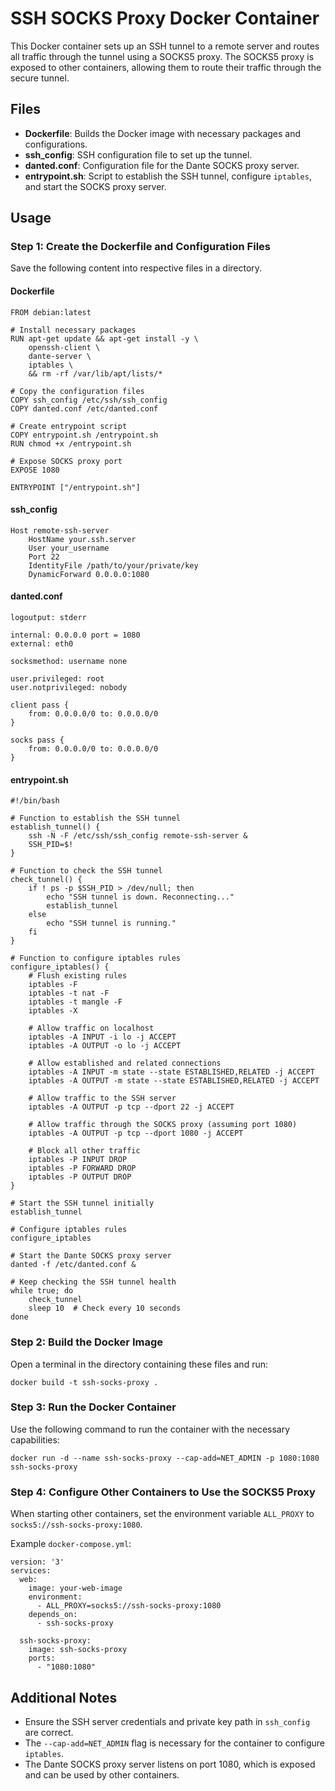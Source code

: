 # SSH SOCKS Proxy Docker Container

This Docker container sets up an SSH tunnel to a remote server and routes all traffic through the tunnel using a SOCKS5 proxy. The SOCKS5 proxy is exposed to other containers, allowing them to route their traffic through the secure tunnel.

## Files

- **Dockerfile**: Builds the Docker image with necessary packages and configurations.
- **ssh_config**: SSH configuration file to set up the tunnel.
- **danted.conf**: Configuration file for the Dante SOCKS proxy server.
- **entrypoint.sh**: Script to establish the SSH tunnel, configure `iptables`, and start the SOCKS proxy server.

## Usage

### Step 1: Create the Dockerfile and Configuration Files

Save the following content into respective files in a directory.

#### Dockerfile

```
FROM debian:latest

# Install necessary packages
RUN apt-get update && apt-get install -y \
    openssh-client \
    dante-server \
    iptables \
    && rm -rf /var/lib/apt/lists/*

# Copy the configuration files
COPY ssh_config /etc/ssh/ssh_config
COPY danted.conf /etc/danted.conf

# Create entrypoint script
COPY entrypoint.sh /entrypoint.sh
RUN chmod +x /entrypoint.sh

# Expose SOCKS proxy port
EXPOSE 1080

ENTRYPOINT ["/entrypoint.sh"]
```

#### ssh_config

```
Host remote-ssh-server
    HostName your.ssh.server
    User your_username
    Port 22
    IdentityFile /path/to/your/private/key
    DynamicForward 0.0.0.0:1080
```

#### danted.conf

```
logoutput: stderr

internal: 0.0.0.0 port = 1080
external: eth0

socksmethod: username none

user.privileged: root
user.notprivileged: nobody

client pass {
    from: 0.0.0.0/0 to: 0.0.0.0/0
}

socks pass {
    from: 0.0.0.0/0 to: 0.0.0.0/0
}
```

#### entrypoint.sh

```
#!/bin/bash

# Function to establish the SSH tunnel
establish_tunnel() {
    ssh -N -F /etc/ssh/ssh_config remote-ssh-server &
    SSH_PID=$!
}

# Function to check the SSH tunnel
check_tunnel() {
    if ! ps -p $SSH_PID > /dev/null; then
        echo "SSH tunnel is down. Reconnecting..."
        establish_tunnel
    else
        echo "SSH tunnel is running."
    fi
}

# Function to configure iptables rules
configure_iptables() {
    # Flush existing rules
    iptables -F
    iptables -t nat -F
    iptables -t mangle -F
    iptables -X

    # Allow traffic on localhost
    iptables -A INPUT -i lo -j ACCEPT
    iptables -A OUTPUT -o lo -j ACCEPT

    # Allow established and related connections
    iptables -A INPUT -m state --state ESTABLISHED,RELATED -j ACCEPT
    iptables -A OUTPUT -m state --state ESTABLISHED,RELATED -j ACCEPT

    # Allow traffic to the SSH server
    iptables -A OUTPUT -p tcp --dport 22 -j ACCEPT

    # Allow traffic through the SOCKS proxy (assuming port 1080)
    iptables -A OUTPUT -p tcp --dport 1080 -j ACCEPT

    # Block all other traffic
    iptables -P INPUT DROP
    iptables -P FORWARD DROP
    iptables -P OUTPUT DROP
}

# Start the SSH tunnel initially
establish_tunnel

# Configure iptables rules
configure_iptables

# Start the Dante SOCKS proxy server
danted -f /etc/danted.conf &

# Keep checking the SSH tunnel health
while true; do
    check_tunnel
    sleep 10  # Check every 10 seconds
done
```

### Step 2: Build the Docker Image

Open a terminal in the directory containing these files and run:

```docker build -t ssh-socks-proxy .```

### Step 3: Run the Docker Container

Use the following command to run the container with the necessary capabilities:

```docker run -d --name ssh-socks-proxy --cap-add=NET_ADMIN -p 1080:1080 ssh-socks-proxy```

### Step 4: Configure Other Containers to Use the SOCKS5 Proxy

When starting other containers, set the environment variable `ALL_PROXY` to `socks5://ssh-socks-proxy:1080`.

Example `docker-compose.yml`:

```
version: '3'
services:
  web:
    image: your-web-image
    environment:
      - ALL_PROXY=socks5://ssh-socks-proxy:1080
    depends_on:
      - ssh-socks-proxy

  ssh-socks-proxy:
    image: ssh-socks-proxy
    ports:
      - "1080:1080"
```

## Additional Notes

- Ensure the SSH server credentials and private key path in `ssh_config` are correct.
- The `--cap-add=NET_ADMIN` flag is necessary for the container to configure `iptables`.
- The Dante SOCKS proxy server listens on port 1080, which is exposed and can be used by other containers.
